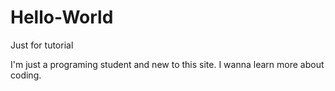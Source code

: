 # Hello-World
Just for tutorial

I'm just a programing student and new to this site. I wanna learn more about coding. 
